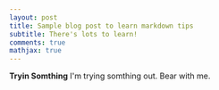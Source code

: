 ```yaml
---
layout: post
title: Sample blog post to learn markdown tips
subtitle: There's lots to learn!
comments: true
mathjax: true
---
```

**Tryin Somthing**
I'm trying somthing out. Bear with me.
